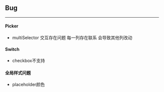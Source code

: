 ## Bug
-----

#### Picker

* multiSelector 交互存在问题 每一列存在联系 会导致其他列改动

#### Switch

* checkbox不支持

#### 全局样式问题
* placeholder颜色


